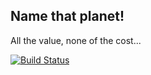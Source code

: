 ## Name that planet!

All the value, none of the cost...

[![Build Status](https://travis-ci.org/arfon/exoplanets.png?branch=master)](https://travis-ci.org/arfon/exoplanets)